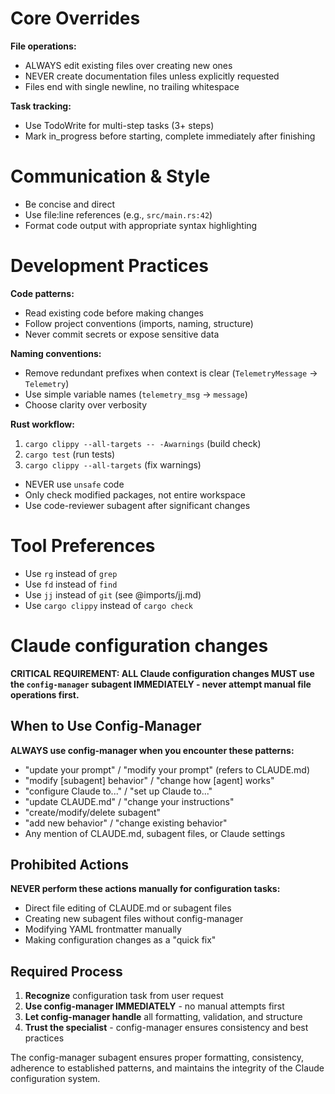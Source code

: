 # Core Overrides

**File operations:**
- ALWAYS edit existing files over creating new ones
- NEVER create documentation files unless explicitly requested
- Files end with single newline, no trailing whitespace

**Task tracking:**
- Use TodoWrite for multi-step tasks (3+ steps)
- Mark in_progress before starting, complete immediately after finishing

# Communication & Style

- Be concise and direct
- Use file:line references (e.g., `src/main.rs:42`)
- Format code output with appropriate syntax highlighting

# Development Practices

**Code patterns:**
- Read existing code before making changes
- Follow project conventions (imports, naming, structure)
- Never commit secrets or expose sensitive data

**Naming conventions:**
- Remove redundant prefixes when context is clear (`TelemetryMessage` → `Telemetry`)
- Use simple variable names (`telemetry_msg` → `message`)
- Choose clarity over verbosity

**Rust workflow:**
1. `cargo clippy --all-targets -- -Awarnings` (build check)
2. `cargo test` (run tests)
3. `cargo clippy --all-targets` (fix warnings)
- NEVER use `unsafe` code
- Only check modified packages, not entire workspace
- Use code-reviewer subagent after significant changes

# Tool Preferences

- Use `rg` instead of `grep`
- Use `fd` instead of `find`
- Use `jj` instead of `git` (see @imports/jj.md)
- Use `cargo clippy` instead of `cargo check`

# Claude configuration changes

**CRITICAL REQUIREMENT: ALL Claude configuration changes MUST use the `config-manager` subagent IMMEDIATELY - never attempt manual file operations first.**

## When to Use Config-Manager

**ALWAYS use config-manager when you encounter these patterns:**
- "update your prompt" / "modify your prompt" (refers to CLAUDE.md)
- "modify [subagent] behavior" / "change how [agent] works"
- "configure Claude to..." / "set up Claude to..."
- "update CLAUDE.md" / "change your instructions"
- "create/modify/delete subagent"
- "add new behavior" / "change existing behavior"
- Any mention of CLAUDE.md, subagent files, or Claude settings

## Prohibited Actions

**NEVER perform these actions manually for configuration tasks:**
- Direct file editing of CLAUDE.md or subagent files
- Creating new subagent files without config-manager
- Modifying YAML frontmatter manually
- Making configuration changes as a "quick fix"

## Required Process

1. **Recognize** configuration task from user request
2. **Use config-manager IMMEDIATELY** - no manual attempts first
3. **Let config-manager handle** all formatting, validation, and structure
4. **Trust the specialist** - config-manager ensures consistency and best practices

The config-manager subagent ensures proper formatting, consistency, adherence to established patterns, and maintains the integrity of the Claude configuration system.
